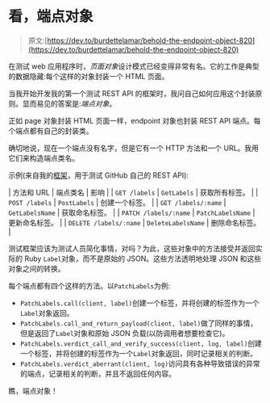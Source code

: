 # 看，端点对象

> 原文:[https://dev.to/burdettelamar/behold-the-endpoint-object-820](https://dev.to/burdettelamar/behold-the-endpoint-object-820)

在测试 web 应用程序时，*页面对象*设计模式已经变得非常有名。它的工作是典型的数据隐藏:每个这样的对象封装一个 HTML 页面。

当我开始开发我的第一个测试 REST API 的框架时，我问自己如何应用这个封装原则。显而易见的答案是:*端点对象*。

正如 page 对象封装 HTML 页面一样，endpoint 对象也封装 REST API 端点。每个端点都有自己的封装类。

确切地说，现在一个端点没有名字，但是它有一个 HTTP 方法和一个 URL。我用它们来构造端点类名。

示例(来自我的[框架](https://github.com/BurdetteLamar/RubyTest/blob/master/examples/github_api/TesterTour.md#tester-tour)，用于测试 GitHub 自己的 REST API):

| 方法和 URL | 端点类名 | 影响 |
| `GET /labels` | `GetLabels` | 获取所有标签。 |
| `POST /labels` | `PostLabels` | 创建一个标签。 |
| `GET /labels/:name` | `GetLabelsName` | 获取命名标签。 |
| `PATCH /labels/:name` | `PatchLabelsName` | 更新命名标签。 |
| `DELETE /labels/:name` | `DeleteLabelsName` | 删除命名标签。 |

测试框架应该为测试人员简化事情，对吗？为此，这些对象中的方法接受并返回实际的 Ruby `Label`对象，而不是原始的 JSON。这些方法透明地处理 JSON 和这些对象之间的转换。

每个端点都有四个这样的方法。以`PatchLabels`为例:

*   `PatchLabels.call(client, label)`创建一个标签，并将创建的标签作为一个`Label`对象返回。
*   `PatchLabels.call_and_return_payload(client, label)`做了同样的事情，但是返回了`Label`对象和原始 JSON 负载(以防调用者想要检查它)。
*   `PatchLabels.verdict_call_and_verify_success(client, log, label)`创建一个标签，并将创建的标签作为一个`Label`对象返回，同时记录相关的判断。
*   `PatchLabels.verdict_aberrant(client, log)`访问具有各种导致错误的异常的端点，记录相关的判断，并且不返回任何内容。

瞧，端点对象！